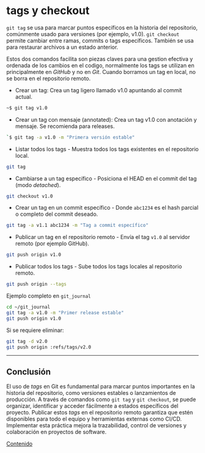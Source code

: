 # tags y checkout

`git tag` se usa para marcar puntos específicos en la historia del repositorio, comúnmente usado para versiones (por ejemplo, v1.0).
`git checkout` permite cambiar entre ramas, commits o tags específicos. También se usa para restaurar archivos a un estado anterior.

Estos dos comandos facilita son piezas claves para una gestion efectiva y ordenada de los cambios en el codigo, normalmente los tags se utilizan en principalmente en *GitHub* y no en *Git*. Cuando borramos un tag en local, no se borra en el repositorio remoto.

- Crear un tag: Crea un tag ligero llamado v1.0 apuntando al commit actual.

```bash
~$ git tag v1.0
```

- Crear un tag con mensaje (annotated): Crea un tag v1.0 con anotación y mensaje. Se recomienda para releases.

```bash
`$ git tag -a v1.0 -m "Primera versión estable"
```

- Listar todos los tags - Muestra todos los tags existentes en el repositorio local.

```bash
git tag
```

- Cambiarse a un tag específico - Posiciona el HEAD en el commit del tag (modo *detached*).

```bash
git checkout v1.0
```

- Crear un tag en un commit específico - Donde `abc1234` es el hash parcial o completo del commit deseado.

```bash
git tag -a v1.1 abc1234 -m "Tag a commit específico"
```

- Publicar un tag en el repositorio remoto - Envía el tag `v1.0` al servidor remoto (por ejemplo GitHub).

```bash
git push origin v1.0
```

- Publicar todos los tags - Sube todos los tags locales al repositorio remoto.

```bash
git push origin --tags
```

Ejemplo completo en `git_journal`

```bash
cd ~/git_journal
git tag -a v1.0 -m "Primer release estable"
git push origin v1.0
```

Si se requiere eliminar:

   ```bash
   git tag -d v2.0
   git push origin :refs/tags/v2.0
   ```

---

## Conclusión

El uso de *tags* en Git es fundamental para marcar puntos importantes en la historia del repositorio, como versiones estables o lanzamientos de producción. A través de comandos como `git tag` y `git checkout`, se puede organizar, identificar y acceder fácilmente a estados específicos del proyecto. Publicar estos *tags* en el repositorio remoto garantiza que estén disponibles para todo el equipo y herramientas externas como CI/CD. Implementar esta práctica mejora la trazabilidad, control de versiones y colaboración en proyectos de software.

[Contenido](README.md)

